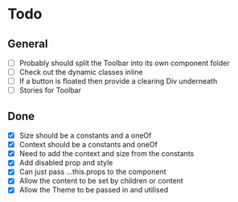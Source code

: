 # Todo

## General

- [ ] Probably should split the Toolbar into its own component folder
- [ ] Check out the dynamic classes inline
- [ ] If a button is floated then provide a clearing Div underneath
- [ ] Stories for Toolbar

## Done

- [X] Size should be a constants and a oneOf
- [X] Context should be a constants and oneOf
- [X] Need to add the context and size from the constants
- [X] Add disabled prop and style
- [X] Can just pass ...this.props to the component
- [X] Allow the content to be set by children or content
- [X] Allow the Theme to be passed in and utilised
